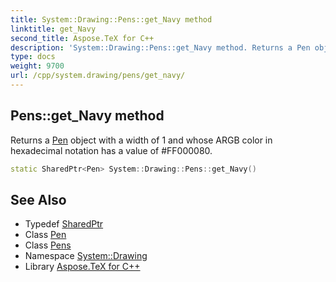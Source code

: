 ```yaml
---
title: System::Drawing::Pens::get_Navy method
linktitle: get_Navy
second_title: Aspose.TeX for C++
description: 'System::Drawing::Pens::get_Navy method. Returns a Pen object with a width of 1 and whose ARGB color in hexadecimal notation has a value of #FF000080 in C++.'
type: docs
weight: 9700
url: /cpp/system.drawing/pens/get_navy/
---
```

## Pens::get_Navy method


Returns a [Pen](../../pen/) object with a width of 1 and whose ARGB color in hexadecimal notation has a value of #FF000080.

```cpp
static SharedPtr<Pen> System::Drawing::Pens::get_Navy()
```

## See Also

* Typedef [SharedPtr](../../../system/sharedptr/)
* Class [Pen](../../pen/)
* Class [Pens](../)
* Namespace [System::Drawing](../../)
* Library [Aspose.TeX for C++](../../../)
